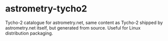 # astrometry-tycho2
Tycho-2 catalogue for astrometry.net, same content as Tycho-2 shipped by astrometry.net itself, but generated from source. Useful for Linux distribution packaging.
